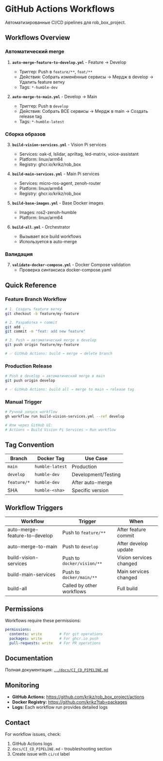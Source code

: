 # GitHub Actions Workflows

Автоматизированные CI/CD pipelines для rob_box_project.

## Workflows Overview

### Автоматический merge

1. **`auto-merge-feature-to-develop.yml`** - Feature → Develop
   - Триггер: Push в `feature/**`, `feat/**`
   - Действия: Собрать изменённые сервисы → Мердж в develop → Удалить feature ветку
   - Tags: `*-humble-dev`

2. **`auto-merge-to-main.yml`** - Develop → Main
   - Триггер: Push в `develop`
   - Действия: Собрать ВСЕ сервисы → Мердж в main → Создать release tag
   - Tags: `*-humble-latest`

### Сборка образов

3. **`build-vision-services.yml`** - Vision Pi services
   - Services: oak-d, lslidar, apriltag, led-matrix, voice-assistant
   - Platform: linux/arm64
   - Registry: ghcr.io/krikz/rob_box

4. **`build-main-services.yml`** - Main Pi services
   - Services: micro-ros-agent, zenoh-router
   - Platform: linux/arm64
   - Registry: ghcr.io/krikz/rob_box

5. **`build-base-images.yml`** - Base Docker images
   - Images: ros2-zenoh-humble
   - Platform: linux/arm64

6. **`build-all.yml`** - Orchestrator
   - Вызывает все build workflows
   - Используется в auto-merge

### Валидация

7. **`validate-docker-compose.yml`** - Docker Compose validation
   - Проверка синтаксиса docker-compose.yaml

## Quick Reference

### Feature Branch Workflow

```bash
# 1. Создать feature ветку
git checkout -b feature/my-feature

# 2. Разработка + commit
git add .
git commit -m "feat: add new feature"

# 3. Push → автоматический merge в develop
git push origin feature/my-feature

# ✅ GitHub Actions: build → merge → delete branch
```

### Production Release

```bash
# Push в develop → автоматический merge в main
git push origin develop

# ✅ GitHub Actions: build all → merge to main → release tag
```

### Manual Trigger

```bash
# Ручной запуск workflow
gh workflow run build-vision-services.yml --ref develop

# Или через GitHub UI:
# Actions → Build Vision Pi Services → Run workflow
```

## Tag Convention

| Branch | Docker Tag | Use Case |
|--------|-----------|----------|
| `main` | `humble-latest` | Production |
| `develop` | `humble-dev` | Development/Testing |
| `feature/*` | `humble-dev` | After auto-merge |
| SHA | `humble-<sha>` | Specific version |

## Workflow Triggers

| Workflow | Trigger | When |
|----------|---------|------|
| auto-merge-feature-to-develop | Push to `feature/**` | After feature commit |
| auto-merge-to-main | Push to `develop` | After develop update |
| build-vision-services | Push to `docker/vision/**` | Vision services changed |
| build-main-services | Push to `docker/main/**` | Main services changed |
| build-all | Called by other workflows | Full build |

## Permissions

Workflows require these permissions:

```yaml
permissions:
  contents: write        # For git operations
  packages: write        # For ghcr.io push
  pull-requests: write   # For PR operations
```

## Documentation

Полная документация: [`../docs/CI_CD_PIPELINE.md`](../docs/CI_CD_PIPELINE.md)

## Monitoring

- **GitHub Actions:** https://github.com/krikz/rob_box_project/actions
- **Docker Registry:** https://github.com/krikz?tab=packages
- **Logs:** Each workflow run provides detailed logs

## Contact

For workflow issues, check:
1. GitHub Actions logs
2. `docs/CI_CD_PIPELINE.md` - troubleshooting section
3. Create issue with `ci/cd` label
